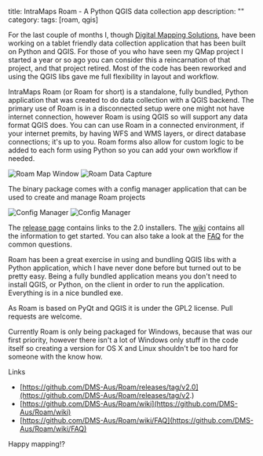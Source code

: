 title: IntraMaps Roam - A Python QGIS data collection app
description: ""
category: 
tags: [roam, qgis]

For the last couple of months I, though [Digital Mapping Solutions](http://www.mapsolutions.com.au), have been working on a tablet friendly data collection application that has been built on Python and QGIS. For those of you who have seen my QMap project I started a year or so ago you can consider this a reincarnation of that project, and that project retired. Most of the code has been reworked and using the QGIS libs gave me full flexibility in layout and workflow.

IntraMaps Roam (or Roam for short) is a standalone, fully bundled, Python application that was created to do data collection with a QGIS backend. The primary use of Roam is in a disconnected setup were one might not have internet connection, however Roam is using QGIS so will support any data format QGIS does. You can can use Roam in a connected environment, if your internet premits, by having WFS and WMS layers, or direct database connections; it's up to you.  Roam forms also allow for custom logic to be added to each form using Python so you can add your own workflow if needed.

![Roam Map Window](http://i.imgur.com/F4TZScJ.png "Map Window") 
![Roam Data Capture](https://github.com/DMS-Aus/Roam/wiki/images/capture.png "Data capture")

The binary package comes with a config manager application that can be used to create and manage Roam projects

![Config Manager](https://github.com/DMS-Aus/Roam/wiki/images/config_form.png "Config Manager")
![Config Manager](https://github.com/DMS-Aus/Roam/wiki/images/config_preview.png "Form preview")

The [release page](https://github.com/DMS-Aus/Roam/releases/tag/v2.0) contains links to the 2.0 installers. The [wiki](https://github.com/DMS-Aus/Roam/wiki) contains all the information to get started.  You can also take a look at the [FAQ](https://github.com/DMS-Aus/Roam/wiki/FAQ) for the common questions.

Roam has been a great exercise in using and bundling QGIS libs with a Python application, which I have never done before but turned out to be pretty easy.  Being a fully bundled application means you don't need to install QGIS, or Python, on the client in order to run the application. Everything is in a nice bundled exe.

As Roam is based on PyQt and QGIS it is under the GPL2 license. Pull requests are welcome.

Currently Roam is only being packaged for Windows, because that was our first priority, however there isn't a lot of Windows only stuff in the code itself so creating a version for OS X and Linux shouldn't be too hard for someone with the know how.

Links

- [https://github.com/DMS-Aus/Roam/releases/tag/v2.0](https://github.com/DMS-Aus/Roam/releases/tag/v2.)
- [https://github.com/DMS-Aus/Roam/wiki](https://github.com/DMS-Aus/Roam/wiki)
- [https://github.com/DMS-Aus/Roam/wiki/FAQ](https://github.com/DMS-Aus/Roam/wiki/FAQ)

Happy mapping!?
